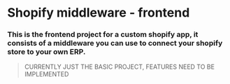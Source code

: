 # Shopify middleware - frontend

### This is the frontend project for a custom shopify app, it consists of a middleware you can use to connect your shopify store to your own ERP.

> CURRENTLY JUST THE BASIC PROJECT, FEATURES NEED TO BE IMPLEMENTED
